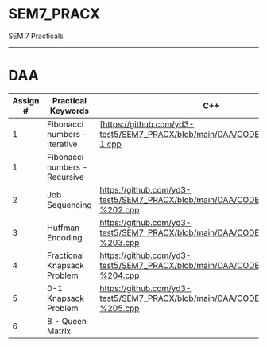 # SEM7_PRACX
SEM 7 Practicals

---
# DAA

| Assign # | Practical Keywords            | C++                                                                            | Python                                                                                |
|----------|-------------------------------|--------------------------------------------------------------------------------|---------------------------------------------------------------------------------------|
|     1    | Fibonacci numbers - Iterative | [https://github.com/yd3-test5/SEM7_PRACX/blob/main/DAA/CODEBASE/DAA%20-1.cpp    | https://github.com/yd3-test5/SEM7_PRACX/blob/main/DAA/CODEBASE/Fibonacci_Iterative.py]{LINK} |
|     1    | Fibonacci numbers - Recursive |                                                                                | https://github.com/yd3-test5/SEM7_PRACX/blob/main/DAA/CODEBASE/Fibonacci_Recursive.py |
|     2    | Job Sequencing                | https://github.com/yd3-test5/SEM7_PRACX/blob/main/DAA/CODEBASE/DAA%20-%202.cpp | https://github.com/yd3-test5/SEM7_PRACX/blob/main/DAA/CODEBASE/Job_Seq.py             |
|     3    | Huffman Encoding              | https://github.com/yd3-test5/SEM7_PRACX/blob/main/DAA/CODEBASE/DAA%20-%203.cpp | https://github.com/yd3-test5/SEM7_PRACX/blob/main/DAA/CODEBASE/Huffman.py             |
|     4    | Fractional Knapsack Problem   | https://github.com/yd3-test5/SEM7_PRACX/blob/main/DAA/CODEBASE/DAA%20-%204.cpp | https://github.com/yd3-test5/SEM7_PRACX/blob/main/DAA/CODEBASE/Frac_Knapsack.py       |
|     5    | 0-1 Knapsack Problem          | https://github.com/yd3-test5/SEM7_PRACX/blob/main/DAA/CODEBASE/DAA%20-%205.cpp | https://github.com/yd3-test5/SEM7_PRACX/blob/main/DAA/CODEBASE/01_Knapsack.py         |
|     6    | 8 - Queen Matrix              |                                                                                | https://github.com/yd3-test5/SEM7_PRACX/blob/main/DAA/CODEBASE/8-Queen.py             |
